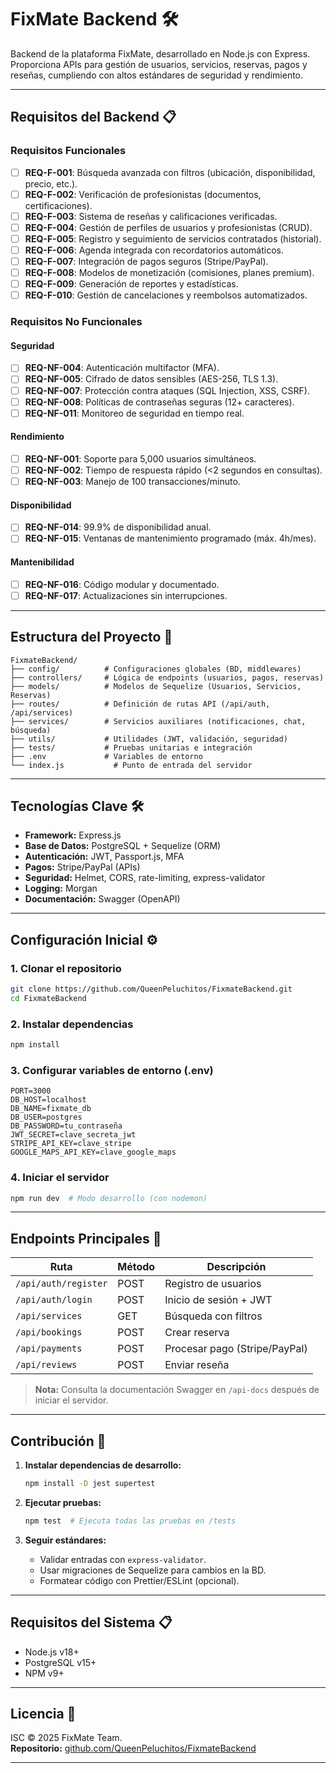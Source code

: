 # FixMate Backend 🛠️

Backend de la plataforma FixMate, desarrollado en Node.js con Express. Proporciona APIs para gestión de usuarios, servicios, reservas, pagos y reseñas, cumpliendo con altos estándares de seguridad y rendimiento.

---

## **Requisitos del Backend** 📋

### **Requisitos Funcionales**

- [ ] **REQ-F-001**: Búsqueda avanzada con filtros (ubicación, disponibilidad, precio, etc.).
- [ ] **REQ-F-002**: Verificación de profesionistas (documentos, certificaciones).
- [ ] **REQ-F-003**: Sistema de reseñas y calificaciones verificadas.
- [ ] **REQ-F-004**: Gestión de perfiles de usuarios y profesionistas (CRUD).
- [ ] **REQ-F-005**: Registro y seguimiento de servicios contratados (historial).
- [ ] **REQ-F-006**: Agenda integrada con recordatorios automáticos.
- [ ] **REQ-F-007**: Integración de pagos seguros (Stripe/PayPal).
- [ ] **REQ-F-008**: Modelos de monetización (comisiones, planes premium).
- [ ] **REQ-F-009**: Generación de reportes y estadísticas.
- [ ] **REQ-F-010**: Gestión de cancelaciones y reembolsos automatizados.

### **Requisitos No Funcionales**

#### **Seguridad**

- [ ] **REQ-NF-004**: Autenticación multifactor (MFA).
- [ ] **REQ-NF-005**: Cifrado de datos sensibles (AES-256, TLS 1.3).
- [ ] **REQ-NF-007**: Protección contra ataques (SQL Injection, XSS, CSRF).
- [ ] **REQ-NF-008**: Políticas de contraseñas seguras (12+ caracteres).
- [ ] **REQ-NF-011**: Monitoreo de seguridad en tiempo real.

#### **Rendimiento**

- [ ] **REQ-NF-001**: Soporte para 5,000 usuarios simultáneos.
- [ ] **REQ-NF-002**: Tiempo de respuesta rápido (<2 segundos en consultas).
- [ ] **REQ-NF-003**: Manejo de 100 transacciones/minuto.

#### **Disponibilidad**

- [ ] **REQ-NF-014**: 99.9% de disponibilidad anual.
- [ ] **REQ-NF-015**: Ventanas de mantenimiento programado (máx. 4h/mes).

#### **Mantenibilidad**

- [ ] **REQ-NF-016**: Código modular y documentado.
- [ ] **REQ-NF-017**: Actualizaciones sin interrupciones.

---

## **Estructura del Proyecto** 📂

```plaintext
FixmateBackend/
├── config/          # Configuraciones globales (BD, middlewares)
├── controllers/     # Lógica de endpoints (usuarios, pagos, reservas)
├── models/          # Modelos de Sequelize (Usuarios, Servicios, Reservas)
├── routes/          # Definición de rutas API (/api/auth, /api/services)
├── services/        # Servicios auxiliares (notificaciones, chat, búsqueda)
├── utils/           # Utilidades (JWT, validación, seguridad)
├── tests/           # Pruebas unitarias e integración
├── .env             # Variables de entorno
└── index.js           # Punto de entrada del servidor
```

---

## **Tecnologías Clave** 🛠️

- **Framework:** Express.js
- **Base de Datos:** PostgreSQL + Sequelize (ORM)
- **Autenticación:** JWT, Passport.js, MFA
- **Pagos:** Stripe/PayPal (APIs)
- **Seguridad:** Helmet, CORS, rate-limiting, express-validator
- **Logging:** Morgan
- **Documentación:** Swagger (OpenAPI)

---

## **Configuración Inicial** ⚙️

### 1. Clonar el repositorio

```bash
git clone https://github.com/QueenPeluchitos/FixmateBackend.git
cd FixmateBackend
```

### 2. Instalar dependencias

```bash
npm install
```

### 3. Configurar variables de entorno (.env)

```env
PORT=3000
DB_HOST=localhost
DB_NAME=fixmate_db
DB_USER=postgres
DB_PASSWORD=tu_contraseña
JWT_SECRET=clave_secreta_jwt
STRIPE_API_KEY=clave_stripe
GOOGLE_MAPS_API_KEY=clave_google_maps
```

### 4. Iniciar el servidor

```bash
npm run dev  # Modo desarrollo (con nodemon)
```

---

## **Endpoints Principales** 🔗

| Ruta                 | Método | Descripción                   |
| -------------------- | ------ | ----------------------------- |
| `/api/auth/register` | POST   | Registro de usuarios          |
| `/api/auth/login`    | POST   | Inicio de sesión + JWT        |
| `/api/services`      | GET    | Búsqueda con filtros          |
| `/api/bookings`      | POST   | Crear reserva                 |
| `/api/payments`      | POST   | Procesar pago (Stripe/PayPal) |
| `/api/reviews`       | POST   | Enviar reseña                 |

> **Nota:** Consulta la documentación Swagger en `/api-docs` después de iniciar el servidor.

---

## **Contribución** 👥

1. **Instalar dependencias de desarrollo:**

   ```bash
   npm install -D jest supertest
   ```

2. **Ejecutar pruebas:**

   ```bash
   npm test  # Ejecuta todas las pruebas en /tests
   ```

3. **Seguir estándares:**
   - Validar entradas con `express-validator`.
   - Usar migraciones de Sequelize para cambios en la BD.
   - Formatear código con Prettier/ESLint (opcional).

---

## **Requisitos del Sistema** 📋

- Node.js v18+
- PostgreSQL v15+
- NPM v9+

---

## **Licencia** 📄

ISC © 2025 FixMate Team.  
**Repositorio:** [github.com/QueenPeluchitos/FixmateBackend](https://github.com/QueenPeluchitos/FixmateBackend)

---
